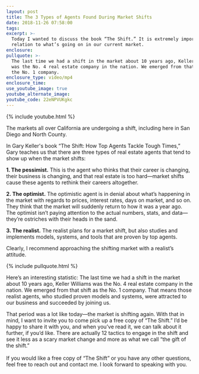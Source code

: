 ```yaml
---
layout: post
title: The 3 Types of Agents Found During Market Shifts
date: 2018-11-26 07:58:00
tags:
excerpt: >-
  Today I wanted to discuss the book “The Shift.” It is extremely important in
  relation to what’s going on in our current market.
enclosure:
pullquote: >-
  The last time we had a shift in the market about 10 years ago, Keller Williams
  was the No. 4 real estate company in the nation. We emerged from that shift as
  the No. 1 company.
enclosure_type: video/mp4
enclosure_time:
use_youtube_image: true
youtube_alternate_image:
youtube_code: 22eNPVUKgkc
---
```


{% include youtube.html %}

The markets all over California are undergoing a shift, including here in San Diego and North County.

In Gary Keller's book “The Shift: How Top Agents Tackle Tough Times,” Gary teaches us that there are three types of real estate agents that tend to show up when the market shifts:

**1. The pessimist.** This is the agent who thinks that their career is changing, their business is changing, and that real estate is too hard—market shifts cause these agents to rethink their careers altogether.

**2. The optimist.** The optimistic agent is in denial about what’s happening in the market with regards to prices, interest rates, days on market, and so on. They think that the market will suddenly return to how it was a year ago. The optimist isn’t paying attention to the actual numbers, stats, and data—they’re ostriches with their heads in the sand.

**3. The realist.** The realist plans for a market shift, but also studies and implements models, systems, and tools that are proven by top agents.

Clearly, I recommend approaching the shifting market with a realist’s attitude.

{% include pullquote.html %}

Here’s an interesting statistic: The last time we had a shift in the market about 10 years ago, Keller Williams was the No. 4 real estate company in the nation. We emerged from that shift as the No. 1 company. That means those realist agents, who studied proven models and systems, were attracted to our business and succeeded by joining us.

That period was a lot like today—the market is shifting again. With that in mind, I want to invite you to come pick up a free copy of “The Shift.” I’d be happy to share it with you, and when you’ve read it, we can talk about it further, if you’d like. There are actually 12 tactics to engage in the shift and see it less as a scary market change and more as what we call “the gift of the shift.”<br><br>If you would like a free copy of “The Shift” or you have any other questions, feel free to reach out and contact me. I look forward to speaking with you.